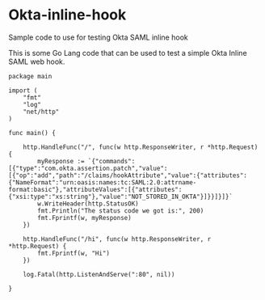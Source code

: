# Okta-inline-hook
Sample code to use for testing Okta SAML inline hook

This is some Go Lang code that can be used to test a simple
Okta Inline SAML web hook.

```
package main

import (
	"fmt"
	"log"
	"net/http"
)

func main() {

	http.HandleFunc("/", func(w http.ResponseWriter, r *http.Request) {
		myResponse := `{"commands":[{"type":"com.okta.assertion.patch","value":[{"op":"add","path":"/claims/hookAttribute","value":{"attributes":{"NameFormat":"urn:oasis:names:tc:SAML:2.0:attrname-format:basic"},"attributeValues":[{"attributes":{"xsi:type":"xs:string"},"value":"NOT_STORED_IN_OKTA"}]}}]}]}`
		w.WriteHeader(http.StatusOK)
		fmt.Println("The status code we got is:", 200)
		fmt.Fprintf(w, myResponse)
	})

	http.HandleFunc("/hi", func(w http.ResponseWriter, r *http.Request) {
		fmt.Fprintf(w, "Hi")
	})

	log.Fatal(http.ListenAndServe(":80", nil))

}
```
